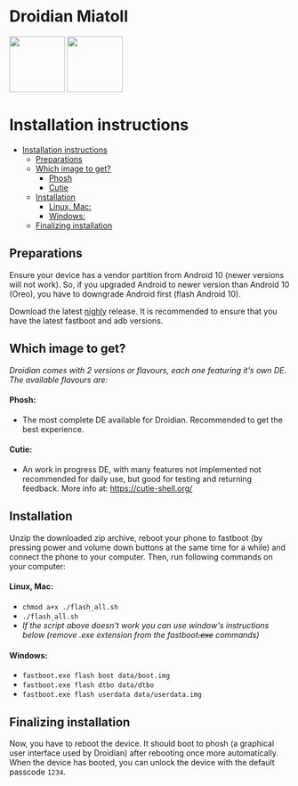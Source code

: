 Droidian Miatoll
========

<p float="left">
<img src="https://github.com/cutie-shell/cutie-shell-qt5/raw/bookworm/cutie.png" width="100px">
<img src="https://avatars.githubusercontent.com/u/69109445?s=200&v=4" width="100px">
</p>

# Installation instructions

- [Installation instructions](#installation-instructions)
  - [Preparations](#preparations)
  - [Which image to get?](#which-image-to-get)
       - [Phosh](#phosh)
       - [Cutie](#cutie)
  - [Installation](#installation)
      - [Linux, Mac:](#linux-mac)
      - [Windows:](#windows)
  - [Finalizing installation](#finalizing-installation)

## Preparations

Ensure your device has a vendor partition from Android 10 (newer versions will not work). So, if you upgraded Android to newer version than Android 10 (Oreo), you have to downgrade Android first (flash Android 10).


Download the latest [nighly](https://github.com/miatoll-linux/droidian/releases/tag/nightly) release. It is recommended to ensure that you have the latest fastboot and adb versions.

## Which image to get?
_Droidian comes with 2 versions or flavours, each one featuring it's own DE. The available flavours are:_
#### Phosh:
* The most complete DE available for Droidian. Recommended to get the best experience.
#### Cutie:
*  An work in progress DE, with many features not implemented not recommended for daily use, but good for testing and returning feedback. More info at: https://cutie-shell.org/

## Installation

Unzip the downloaded zip archive, reboot your phone to fastboot (by pressing power and volume down buttons at the same time for a while) and connect the phone to your computer. Then, run following commands on your computer:

#### Linux, Mac:
* `chmod a+x ./flash_all.sh`
* `./flash_all.sh`
* _If the script above doesn't work you can use window's instructions below (remove .exe extension from the fastboot~~.exe~~ commands)_
#### Windows:

* `fastboot.exe flash boot data/boot.img`
* `fastboot.exe flash dtbo data/dtbo`
* `fastboot.exe flash userdata data/userdata.img`

## Finalizing installation

Now, you have to reboot the device. It should boot to phosh (a graphical user interface used by Droidian) after rebooting once more automatically. When the device has booted, you can unlock the device with the default passcode `1234`.

